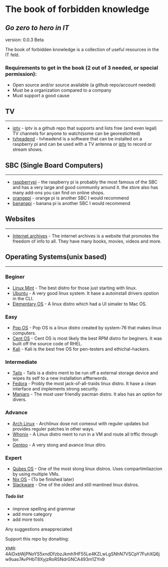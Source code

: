 # The book of forbidden knowledge
## _Go zero to hero in IT_
version: 0.0.3 Beta

The book of forbidden knowledge is a collection of useful resources in the IT feld. 

### Requirements to get in the book (2 out of 3 needed, or special permission):
- Open source and/or source available  (a github repo/account needed)
- Must be a organization compared to a company
- Must support a good cause

## TV
-----
- [iptv] - iptv is a github repo that supports and lists free (and even legal) TV channels for anyone to watch(some can be georestichted)
- [tvheadend] - tvheadend is a software that can be installed on a raspberry pi and can be used with a TV antenna or [iptv] to record or stream shows.

## SBC (Single Board Computers)
------------------------------
- [raspberrypi] - the raspberry pi is probably the most famous of the SBC and has a very large and good community around it. the store also has many add-ons you can find on online shops.
- [orangepi] - orange pi is another SBC I would recommend
- [bananapi] - banana pi is another SBC I would recommend

## Websites
------------
- [Internet archives] - The internet archives is a website that promotes the freedom of info to all. They have many books, movies, videos and more.

## Operating Systems(unix based)
---------------------------------------
### Beginer
- [Linux Mint] - The best distro for those just starting with linux.
- [Ubuntu] - A very good linux system. It hase a autoinstall drivers opstion in the CLI.
- [Elementary OS] - A linux distro which had a UI simaler to Mac OS.

### Easy
- [Pop OS] - Pop OS is a linux distro created by system-76 that makes linux computers.
- [Cent OS] - Cent OS is most likely the best RPM distro for beginers. It was built off the source code of RHEL.
- [Kali] - Kali is the best free OS for pen-testers and ethichal-hackers.

### Intermediate
- [Tails] - Tails is a distro ment to be run off a external storage device and wipes its self to a new installation affterwords.
- [Fedora] - Probly the most jack-of-all-traids linux distro. It hase a clean interface and implements strong security.
- [Manjaro] - The most user friendly pacman distro. It also has an option for divers.

### Advance
- [Arch Linux] - Archlinux dose not comeout with reguler updates but provides reguler patches in other ways.
- [Whonix] - A Linux distro ment to run in a VM and route all trffic through tor.
- [Gentoo] - A very stong and avance linux ditro.

### Expert
- [Qubes OS] - One of the most stong linux distros. Uses compartimilazcion by using multiple VMs.
- [Nix OS] - (To be finished later)
- [Slackware] - One of the oldest and still mantined linux distros.

##### Todo list
- improve spelling and grammar
- add more category
- add more tools

Any suggestions areappreciated

Support this repo by donaiting:

XMR: 4AiDxbWjPNoYS5xndDfzbzJkmh1HF55Le4KZLwLgSNhN7VSCpY7FuhXQ6jw9uas7AvPHbT8XyjzRoRSNdrGNCA493m1ZYn9


[//]:#
   [Internet archives]: <https://archive.org/>
   [iptv]: <https://github.com/iptv-org/iptv>
   [Tvheadend]: <https://github.com/tvheadend/tvheadend>
   [Raspberrypi]: <https://www.raspberrypi.com/>
   [Orangepi]: <http://www.orangepi.org/>
   [Bananapi]: <https://www.banana-pi.org/>
   [Linux Mint]: <https://www.linuxmint.com/>
   [Ubuntu]: <https://ubuntu.com/>
   [Elementary OS]: <https://www.elementaryos.org/>
   [Pop OS]: <https://pop.system76.com/>
   [Cent OS]: <https://www.centos.org/>
   [Kali]: <https://www.kali.org/>
   [Tails]: <https://tails.boum.org/index.html>
   [Fedora]: <https://getfedora.org/>
   [Manjaro]: <https://manjaro.org/>
   [Arch Linux]: <https://archlinux.org/>
   [Whonix]: <https://www.whonix.org/>
   [Gentoo]: <https://www.gentoo.org/>
   [Qubes OS]: <https://www.qubes-os.org/>
   [Nix OS]: <https://nixos.org/>
   [Slackware]: <http://www.slackware.com/>

